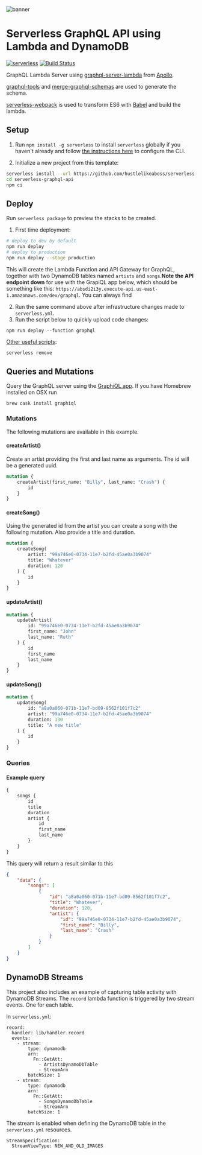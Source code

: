 ![banner](https://user-images.githubusercontent.com/4102106/28962905-7e5aa6d0-7907-11e7-8b0e-022c0cd73a42.png)

# Serverless GraphQL API using Lambda and DynamoDB

[![serverless](http://public.serverless.com/badges/v3.svg)](http://www.serverless.com)
[![Build Status](https://travis-ci.org/boazdejong/serverless-graphql-api.svg?branch=master)](https://travis-ci.org/boazdejong/serverless-graphql-api)

GraphQL Lambda Server using [graphql-server-lambda](https://github.com/apollographql/graphql-server/tree/master/packages/graphql-server-lambda) from [Apollo](http://dev.apollodata.com/).

[graphql-tools](https://github.com/apollographql/graphql-tools) and [merge-graphql-schemas](https://github.com/okgrow/merge-graphql-schemas) are used to generate the schema.

[serverless-webpack](https://github.com/elastic-coders/serverless-webpack) is used to transform ES6 with [Babel](https://babeljs.io/) and build the lambda.

## Setup

1. Run `npm install -g serverless` to install `serverless` globally if you haven't already and follow [the instructions here](https://serverless.com/framework/docs/providers/aws/cli-reference/config-credentials/) to configure the CLI.

2. Initialize a new project from this template:

```bash
serverless install --url https://github.com/hustlelikeaboss/serverless-graphql-api
cd serverless-graphql-api
npm ci
```

## Deploy

Run `serverless package` to preview the stacks to be created.

1. First time deployment:

```bash
# deploy to dev by default
npm run deploy
# deploy to production
npm run deploy --stage production
```

This will create the Lambda Function and API Gateway for GraphQL, together with two DynamoDB tables named `artists` and `songs`.**Note the API endpoint down** for use with the GrapiQL app below, which should be something like this: `https://absdi2i3y.execute-api.us-east-1.amazonaws.com/dev/graphql`. You can always find

2. Run the same command above after infrastructure changes made to `serverless.yml`.
3. Run the script below to quickly upload code changes:

```
npm run deploy --function graphql
```

[Other useful scripts](https://serverless.com/framework/docs/providers/aws/):

```bash
serverless remove
```

## Queries and Mutations

Query the GraphQL server using the [GraphiQL.app](https://github.com/skevy/graphiql-app). If you have Homebrew installed on OSX run

```
brew cask install graphiql
```

### Mutations

The following mutations are available in this example.

#### createArtist()

Create an artist providing the first and last name as arguments. The id will be a generated uuid.

```graphql
mutation {
	createArtist(first_name: "Billy", last_name: "Crash") {
		id
	}
}
```

#### createSong()

Using the generated id from the artist you can create a song with the following mutation. Also provide a title and duration.

```graphql
mutation {
	createSong(
		artist: "99a746e0-0734-11e7-b2fd-45ae0a3b9074"
		title: "Whatever"
		duration: 120
	) {
		id
	}
}
```

#### updateArtist()

```graphql
mutation {
	updateArtist(
		id: "99a746e0-0734-11e7-b2fd-45ae0a3b9074"
		first_name: "John"
		last_name: "Ruth"
	) {
		id
		first_name
		last_name
	}
}
```

#### updateSong()

```graphql
mutation {
	updateSong(
		id: "a8a0a060-071b-11e7-bd09-8562f101f7c2"
		artist: "99a746e0-0734-11e7-b2fd-45ae0a3b9074"
		duration: 130
		title: "A new title"
	) {
		id
	}
}
```

### Queries

#### Example query

```graphql
{
	songs {
		id
		title
		duration
		artist {
			id
			first_name
			last_name
		}
	}
}
```

This query will return a result similar to this

```json
{
	"data": {
		"songs": [
			{
				"id": "a8a0a060-071b-11e7-bd09-8562f101f7c2",
				"title": "Whatever",
				"duration": 120,
				"artist": {
					"id": "99a746e0-0734-11e7-b2fd-45ae0a3b9074",
					"first_name": "Billy",
					"last_name": "Crash"
				}
			}
		]
	}
}
```

## DynamoDB Streams

This project also includes an example of capturing table activity with DynamoDB Streams.
The `record` lambda function is triggered by two stream events. One for each table.

In `serverless.yml`:

```
record:
  handler: lib/handler.record
  events:
    - stream:
        type: dynamodb
        arn:
          Fn::GetAtt:
            - ArtistsDynamoDbTable
            - StreamArn
        batchSize: 1
    - stream:
        type: dynamodb
        arn:
          Fn::GetAtt:
            - SongsDynamoDbTable
            - StreamArn
        batchSize: 1
```

The stream is enabled when defining the DynamoDB table in the `serverless.yml` resources.

```
StreamSpecification:
  StreamViewType: NEW_AND_OLD_IMAGES
```
